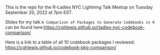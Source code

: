 This is the repo for the R-Ladies NYC Lightning Talk Meetup on Tuesday September 20, 2022 at 7pm EST.

Slides for my talk `A Comparison of Packages to Generate Codebooks in R` can be found here:https://cghlewis.github.io/rladies-nyc-codebook-comparison/

Here is a link to a table of all 10 codebook packages I reviewed: https://cghlewis.github.io/codebook-pkg-comparison/
